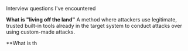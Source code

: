 Interview questions I've encountered

**What is "living off the land"**
A method where attackers use legitimate, trusted built-in tools already in the target system to conduct attacks over using custom-made attacks.

**What is th